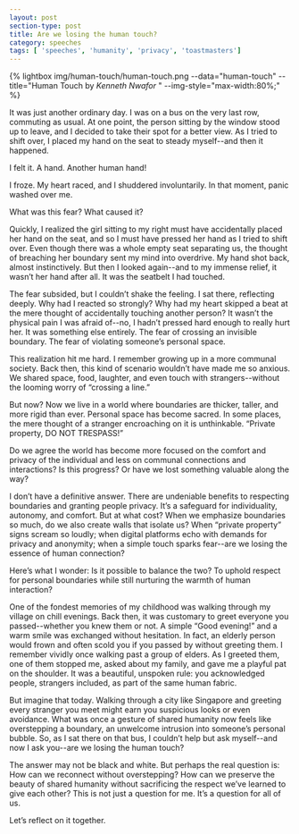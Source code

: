 ```yaml
---
layout: post
section-type: post
title: Are we losing the human touch?
category: speeches
tags: [ 'speeches', 'humanity', 'privacy', 'toastmasters']
---
```


{% lightbox img/human-touch/human-touch.png --data="human-touch" --title="Human Touch by <i>Kenneth Nwafor</i> "  --img-style="max-width:80%;" %}

It was just another ordinary day. I was on a bus on the very last row, commuting as usual. At one point, the person sitting by the window stood up to leave, and I decided to take their spot for a better view. As I tried to shift over, I placed my hand on the seat to steady myself--and then it happened.

I felt it. A hand. Another human hand!

I froze. My heart raced, and I shuddered involuntarily. In that moment, panic washed over me.

What was this fear? What caused it?

Quickly, I realized the girl sitting to my right must have accidentally placed her hand on the seat, and so I must have pressed her hand as I tried to shift over. Even though there was a whole empty seat separating us, the thought of breaching her boundary sent my mind into overdrive. My hand shot back, almost instinctively.
But then I looked again--and to my immense relief, it wasn’t her hand after all. It was the seatbelt I had touched.

The fear subsided, but I couldn’t shake the feeling. I sat there, reflecting deeply. Why had I reacted so strongly? Why had my heart skipped a beat at the mere thought of accidentally touching another person?
It wasn’t the physical pain I was afraid of--no, I hadn’t pressed hard enough to really hurt her. It was something else entirely. The fear of crossing an invisible boundary. The fear of violating someone’s personal space.

This realization hit me hard. I remember growing up in a more communal society.
Back then, this kind of scenario wouldn’t have made me so anxious. We shared space, food, laughter, and even touch with strangers--without the looming worry of “crossing a line.”

But now? Now we live in a world where boundaries are thicker, taller, and more rigid than ever. Personal space has become sacred. In some places, the mere thought of a stranger encroaching on it is unthinkable. “Private property, DO NOT TRESPASS!”

Do we agree the world has become more focused on the comfort and privacy of the individual and less on communal connections and interactions?
Is this progress? Or have we lost something valuable along the way?

I don’t have a definitive answer. There are undeniable benefits to respecting boundaries and granting people privacy. It’s a safeguard for individuality, autonomy, and comfort. But at what cost?
When we emphasize boundaries so much, do we also create walls that isolate us? When “private property” signs scream so loudly; when digital platforms echo with demands for privacy and anonymity; when a simple touch sparks fear--are we losing the essence of human connection?

Here’s what I wonder: Is it possible to balance the two? To uphold respect for personal boundaries while still nurturing the warmth of human interaction?

One of the fondest memories of my childhood was walking through my village on chill evenings. Back then, it was customary to greet everyone you passed--whether you knew them or not. A simple “Good evening!” and a warm smile was exchanged without hesitation. In fact, an elderly person would frown and often scold you if you passed by without greeting them.
I remember vividly once  walking past a group of elders. As I greeted them, one of them stopped me, asked about my family, and gave me a playful pat on the shoulder. It was a beautiful, unspoken rule: you acknowledged people, strangers included, as part of the same human fabric.

But imagine that today. Walking through a city like Singapore and greeting every stranger you meet might earn you suspicious looks or even avoidance. What was once a gesture of shared humanity now feels like overstepping a boundary, an unwelcome intrusion into someone’s personal bubble.
So, as I sat there on that bus, I couldn’t help but ask myself--and now I ask you--are we losing the human touch?

The answer may not be black and white. But perhaps the real question is: How can we reconnect without overstepping? How can we preserve the beauty of shared humanity without sacrificing the respect we’ve learned to give each other?
This is not just a question for me. It’s a question for all of us.

Let’s reflect on it together.